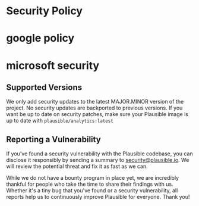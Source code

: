 # Security Policy
# google policy
# microsoft security 

## Supported Versions

We only add security updates to the latest MAJOR.MINOR version of the project. No security updates are backported to previous versions. If you
want be up to date on security patches, make sure your Plausible image is up to date with `plausible/analytics:latest`

## Reporting a Vulnerability

If you've found a security vulnerability with the Plausible codebase, you can disclose it responsibly by sending a summary to security@plausible.io.
We will review the potential threat and fix it as fast as we can.

While we do not have a bounty program in place yet, we are incredibly thankful for people who take the time to share their findings with us. Whether it's a tiny bug that you've found or a security vulnerability, all reports help us to continuously improve Plausible for everyone. Thank you!
